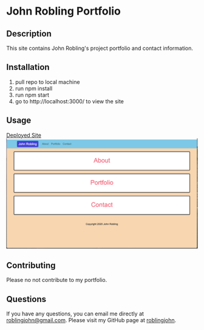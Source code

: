 # John Robling Portfolio

## Description

This site contains John Robling's project portfolio and contact information.

## Installation
    
1. pull repo to local machine
2. run npm install
3. run npm start
4. go to http://localhost:3000/ to view the site

## Usage

[Deployed Site](http://johnrobling.com/)
![Home](client/public/assets/images/screenshot.png)

## Contributing

Please no not contribute to my portfolio.

## Questions
If you have any questions, you can email me directly at roblingjohn@gmail.com. 
Please visit my GitHub page at [roblingjohn](http://github.com/roblingjohn).
        
